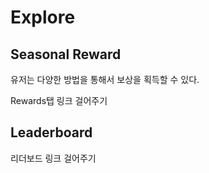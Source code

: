 # Explore







## Seasonal Reward

유저는 다양한 방법을 통해서 보상을 획득할 수 있다.

Rewards탭 링크 걸어주기&#x20;



## Leaderboard

리더보드 링크 걸어주기







